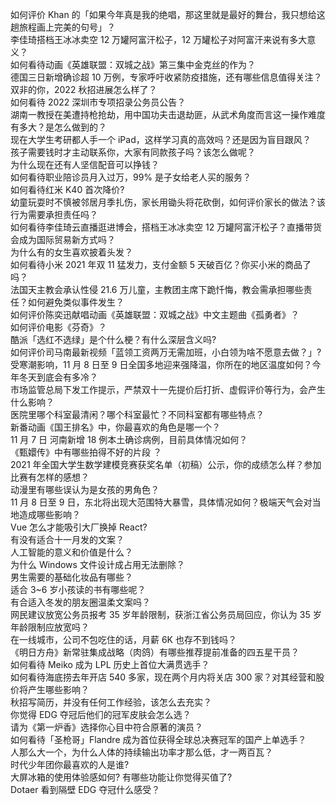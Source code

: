 如何评价 Khan 的「如果今年真是我的绝唱，那这里就是最好的舞台，我只想给这趟旅程画上完美的句号」？  
李佳琦搭档王冰冰卖空 12 万罐阿富汗松子，12 万罐松子对阿富汗来说有多大意义？  
如何看待动画《英雄联盟：双城之战》第三集中金克丝的作为？  
德国三日新增确诊超 10 万例，专家呼吁收紧防疫措施，还有哪些信息值得关注？  
双非的你，2022 秋招进展怎么样了？  
如何看待 2022 深圳市专项招录公务员公告？  
湖南一教授在美遭持枪抢劫，用中国功夫击退劫匪，从武术角度而言这一操作难度有多大？是怎么做到的？  
现在大学生考研都人手一个 iPad，这样学习真的高效吗？还是因为盲目跟风？  
孩子需要钱时才主动联系你，大家有同款孩子吗？该怎么做呢？  
为什么现在还有人坚信配音可以挣钱？  
如何看待职业陪诊员月入过万，99% 是子女给老人买的服务？  
如何看待红米 K40 首次降价?  
幼童玩耍时不慎被邻居月季扎伤，家长用锄头将花砍倒，如何评价家长的做法？该行为需要承担责任吗？  
如何看待李佳琦云直播逛进博会，搭档王冰冰卖空 12 万罐阿富汗松子？直播带货会成为国际贸易新方式吗？  
为什么有的女生喜欢披着头发？  
如何看待小米 2021 年双 11 猛发力，支付金额 5 天破百亿？你买小米的商品了吗？  
法国天主教会承认性侵 21.6 万儿童，主教团主席下跪忏悔，教会需承担哪些责任？如何避免类似事件发生？  
如何评价陈奕迅献唱动画《英雄联盟：双城之战》中文主题曲《孤勇者》？  
如何评价电影《芬奇》？  
酷派「选红不选绿」是个什么梗？有什么深层含义吗?  
如何评价司马南最新视频「蓝领工资两万无需加班，小白领为啥不愿意去做？」?  
受寒潮影响，11 月 8 日至 9 日全国多地迎来强降温，你所在的地区温度如何？今年冬天到底会有多冷？  
市场监管总局下发工作提示，严禁双十一先提价后打折、虚假评价等行为，会产生什么影响？  
医院里哪个科室最清闲？哪个科室最忙？不同科室都有哪些特点？  
新番动画《国王排名》中，你最喜欢的角色是哪一个？  
11 月 7 日 河南新增 18 例本土确诊病例，目前具体情况如何？  
《甄嬛传》中有哪些拍得不好的片段 ？  
2021 年全国大学生数学建模竞赛获奖名单（初稿）公示，你的成绩怎么样？参加比赛有怎样的感想？  
动漫里有哪些误认为是女孩的男角色？  
11 月 8 日至 9 日，东北将出现大范围特大暴雪，具体情况如何？极端天气会对当地造成哪些影响？  
Vue 怎么才能吸引大厂换掉 React?  
有没有适合十一月发的文案？  
人工智能的意义和价值是什么？  
为什么 Windows 文件设计成占用无法删除？  
男生需要的基础化妆品有哪些？  
适合 3~6 岁小孩读的书有哪些呢？  
有合适入冬发的朋友圈温柔文案吗？  
网民建议放宽公务员报考 35 岁年龄限制，获浙江省公务员局回应，你认为 35 岁年龄限制应放宽吗？  
在一线城市，公司不包吃住的话，月薪 6K 也存不到钱吗？  
《明日方舟》新常驻集成战略（肉鸽）有哪些推荐提前准备的四五星干员？  
如何看待 Meiko 成为 LPL 历史上首位大满贯选手？  
如何看待海底捞去年开店 540 多家，现在两个月内将关店 300 家？对其经营和股价将产生哪些影响？  
秋招写简历，并没有任何工作经验，该怎么去充实？  
你觉得 EDG 夺冠后他们的冠军皮肤会怎么选？  
请为《第一炉香》选择你心目中符合原著的演员？  
如何看待「圣枪哥」Flandre 成为首位获得全球总决赛冠军的国产上单选手？  
人那么大一个，为什么人体的持续输出功率才那么低，才一两百瓦？  
时代少年团你最喜欢的人是谁?  
大屏冰箱的使用体验感如何? 有哪些功能让你觉得买值了?  
Dotaer 看到隔壁 EDG 夺冠什么感受？  
